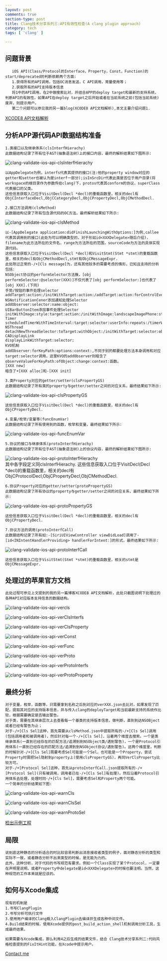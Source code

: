 ```yaml
---
layout: post
comments: true
section-type: post
title: Clang技术分享系列三:API有效性检查(A clang plugin approach)
category: tech
tags: [ 'clang' ]

---
```

## 问题背景

       iOS API(Class/Protocol的Interface，Property，Const，Function)的start/deprecated的判断依赖两个方面:
       1.获得所有的API调用，包括OC消息发送，C API调用，常量使用等；
       2.获取所有的API支持版本信息
       将1中的API调用，在2中做搜索比对，并结合APP的deploy target和最新的支持系统，判断API的有效性，如果API在deploy target之后开始或者在当前系统之前(包括当前系统)废弃，则提示用户。
       第二个问题可以参见我的另一篇blog(XCODE8 API文档解析),本文主要介绍问题1.

[XCODE8 API文档解析](http://kangwang1988.github.io/tech/2016/10/31/xcode8-documented-api-analyzer.html)

## 分析APP源代码API数据结构准备

    1.类接口以及继承体系(clsInterfHierachy)
    此数据结构记录了所有位于AST(抽象语法树)上的接口内容，最终的解析结果如下图所示:

![clang-validate-ios-api-clsInterfHierachy](https://raw.githubusercontent.com/kangwang1988/kangwang1988.github.io/master/img/clang-validate-ios-api-clsInterfHierachy.png)

	以AppDelegate为例，interfs代表其提供的接口(注:他的property window对应的getter和setter也被认为是interf一部分);isInSrcDir代表此类是否位于用户目录(将workspace的根目录作为参数传给clang)下，protos代表其conform的协议，superClass代表接口的父类。
	这些信息获取入口位于VisitDecl(Decl *decl)的重载函数里，相关的decl有ObjCInterfaceDecl,ObjCCategoryDecl,ObjCPropertyDecl,ObjCMethodDecl.
	
	2.接口方法调用(clsMethod)
	此数据结构记录了所有包含源代码的OC方法，最终解析结果如下所示:

![clang-validate-ios-api-clsMethod](https://raw.githubusercontent.com/kangwang1988/kangwang1988.github.io/master/img/clang-validate-ios-api-clsMethod.png)

	以-[AppDelegate application:didFinishLaunchingWithOptions:]为例,callee代表其调用到的接口(此处为可以明确类型的，对于形如id<XXXDelegate>随后介绍)，filename为此方法所在的文件名，range为方法所在的范围，sourceCode为方法的具体实现源代码。
	这些信息获取入口位于VisitDecl(Decl *decl)和VisitStmt(Stmt *stmt)的重载函数里，相关的decl有ObjCMethodDecl,stmt有ObjCMessageExpr.
	此处除过正常的-/+[Cls message]为，还有其他较多的需要考虑的情形，已知且支持的分析包括:
	NSObject协议的performSelector方法簇，[obj performSelector:@selector(XXX)]不仅代表了[obj performSelector:]也代表了[obj XXX].(下同)
	手势/按钮的事件处理selector
	addTarget:action:/initWithTarget:action:/addTarget:action:forControlEvents:
	NSNotificationCener添加通知处理Selector
	addObserver:selector:name:object:
	UIBarButtonItem添加事件处理Selector
	initWithImage:style:target:action:/initWithImage:landscapeImagePhone:style:target:action:/initWithTitle:style:target:action:/initWithBarButtonSystemItem:target:action:
	Timer
	scheduledTimerWithTimeInterval:target:selector:userInfo:repeats:/timerWithTimeInterval:target:selector:userInfo:repeats:/initWithFireDate:interval:target:selector:userInfo:repeats:
	NSThread
	detachNewThreadSelector:toTarget:withObject:/initWithTarget:selector:object:
	CADisplayLink
	displayLinkWithTarget:selector:
	KVO机制
	addObserver:forKeyPath:options:context:,不同于别的都要处理方法本身调用和对应target:selector调用，这里KVO的addObserver则暗含了observeValueForKeyPath:ofObject:change:context:函数。
	[XXX new]
	暗含了+[XXX alloc]和-[XXX init]
	
	3.类Property对应的getter/setter(clsPropertyGS)
	此数据结构记录了所有类的property与getter/setter之间的对应关系，最终结果如下所示:

![clang-validate-ios-api-clsPropertyGS](https://raw.githubusercontent.com/kangwang1988/kangwang1988.github.io/master/img/clang-validate-ios-api-clsPropertyGS.png)

    这些信息获取入口位于VisitDecl(Decl *decl)的重载函数里，相关的decl有ObjCPropertyDecl.

    4.变量/枚举/变量等(funcEnumVar)
    此数据结构记录了所有使用到的函数，枚举和变量，最终结果如下所示:

![clang-validate-ios-api-funcEnumVar](https://raw.githubusercontent.com/kangwang1988/kangwang1988.github.io/master/img/clang-validate-ios-api-funcEnumVar.png)

	5.协议的接口与继承体系(protoInterfHierachy)
	此数据结构记录了所有位于AST(抽象语法树)上的协议内容，最终的解析结果如下图所示:

![clang-validate-ios-api-protoInterfHierachy](https://raw.githubusercontent.com/kangwang1988/kangwang1988.github.io/master/img/clang-validate-ios-api-protoInterfHierachy.png)
​	
	其中各字段定义同clsInterfHierachy.
	这些信息获取入口位于VisitDecl(Decl *decl)的重载函数里，相关的decl有ObjCProtocolDecl,ObjCPropertyDecl,ObjCMethodDecl.
	
	6.协议Property对应的getter/setter(protoPropertyGS)
	此数据结构记录了所有协议的property与getter/setter之间的对应关系，最终结果如下所示:

![clang-validate-ios-api-protoPropertyGS](https://raw.githubusercontent.com/kangwang1988/kangwang1988.github.io/master/img/clang-validate-ios-api-protoPropertyGS.png)

    这些信息获取入口位于VisitDecl(Decl *decl)的重载函数里，相关的decl有ObjCPropertyDecl.

	7.协议方法的调用(protoInterfCall)
	此数据结构记录了所有如:-[SiriUIViewController viewDidLoad]调用了-[id<INIntentHandlerProviding> handlerForIntent:]的形式，最终结果如下所示:

![clang-validate-ios-api-protoInterfCall](https://raw.githubusercontent.com/kangwang1988/kangwang1988.github.io/master/img/clang-validate-ios-api-protoInterfCall.png)

    这些信息获取入口位于VisitStmt(Stmt *stmt)的重载函数里，相关的stmt是ObjCMessageExpr.
    
## 处理过的苹果官方文档

    此处过程可参见上文提到的我的另一篇博客XCODE8 API文档解析，此处只截图说明下处理过的各种API对应版本支持信息的数据结构。

![clang-validate-ios-api-vercls](https://raw.githubusercontent.com/kangwang1988/kangwang1988.github.io/master/img/clang-validate-ios-api-vercls.png)

![clang-validate-ios-api-verClsInterfs](https://raw.githubusercontent.com/kangwang1988/kangwang1988.github.io/master/img/clang-validate-ios-api-verClsInterfs.png)

![clang-validate-ios-api-verClsProperty](https://raw.githubusercontent.com/kangwang1988/kangwang1988.github.io/master/img/clang-validate-ios-api-verClsProperty.png)

![clang-validate-ios-api-verConst](https://raw.githubusercontent.com/kangwang1988/kangwang1988.github.io/master/img/clang-validate-ios-api-verConst.png)

![clang-validate-ios-api-verFunc](https://raw.githubusercontent.com/kangwang1988/kangwang1988.github.io/master/img/clang-validate-ios-api-verFunc.png)

![clang-validate-ios-api-verProto](https://raw.githubusercontent.com/kangwang1988/kangwang1988.github.io/master/img/clang-validate-ios-api-verProto.png)

![clang-validate-ios-api-verProtoInterfs](https://raw.githubusercontent.com/kangwang1988/kangwang1988.github.io/master/img/clang-validate-ios-api-verProtoInterfs.png)

![clang-validate-ios-api-verProtoProperty](https://raw.githubusercontent.com/kangwang1988/kangwang1988.github.io/master/img/clang-validate-ios-api-verProtoProperty.png)

## 最终分析
	
	对于变量，枚举，函数等，只需要拿到名称之后到对应的verXXX.json去比对，如果发现了匹配，提取其对应的支持版本信息，并与传入clang的deployTarget和当前最新支持的系统作比较，根据需要确定是否输出警告。
	对于类，需要在其继承层次上去查看每一个基类的支持版本信息，做判断，直到到达NSOBject或者已经有警告为止；
	对于-/+[Cls Sel]这种，首先需要从clsMethod.json中提取所有的-/+[Cls Sel]调用(包括调用者和被调用者)，然后针对每一个-/+[Cls Sel]，沿着两个维度去搜索。一个是类继承体系(一直到已经存在的匹配方法/追溯到到NSObject类/遇到警告)，一个是Protocol引用体系(一直到已经存在的匹配方法/追溯到到NSObject协议/遇到警告)。这两个维度里，判断的时候针对-/+[Cls Sel]既要考虑Sel可能是一个Sel，也可能是一个Property，尝试Property时需把Sel隐射到property上(使用clsPropertyGS)，再同VerClsProperty比较方可。
	对于-/+[Protocol Sel]这种，首先从protoInterfCall.json提取所有的-/+[Protocol Sel](只有被调用，调用者已在-/+[Cls Sel]有处理)。然后沿着Protocol引用体系去处理，处理时同-/+[Cls Sel]，需要考虑Sel和Property两个可能。
	一个简单的分析结果如下图:

![clang-validate-ios-api-warnCls](https://raw.githubusercontent.com/kangwang1988/kangwang1988.github.io/master/img/clang-validate-ios-api-warnCls.png)

![clang-validate-ios-api-warnClsSel](https://raw.githubusercontent.com/kangwang1988/kangwang1988.github.io/master/img/clang-validate-ios-api-warnClsSel.png)

![clang-validate-ios-api-warnProtoSel](https://raw.githubusercontent.com/kangwang1988/kangwang1988.github.io/master/img/clang-validate-ios-api-warnProtoSel.png)

[检出示例工程](https://github.com/kangwang1988/XcodeValidAPI.git)

## 局限
	
	说到底这种静态的分析适合的时比较容易判断出消息接收者类型的例子，面对静态分析的类型和实际不一致，或者静态分析不出来类型的时候，是无能为力的。
	此外，这种分析，对于代码的书写规范有要求。例如一个Class实现了某个Protocol，一定要在声明里说明，或者Property中delegate是id<XXXDelegate>的时候也要注明。当然，这种规范的工作本来就是应该的。
	
## 如何与Xcode集成
	
    现有的机制是
	1.书写ClangPlugin
	2.书写分析可执行文件
	3.使用用户编译的Clang载入ClangPlugin去编译并生成各种中间文件。
	4.Build结束的时候，使用Xcode提供的post_build_action_shell机制调用分析工具，生成最终结果。

    如果需要与Xcode集成，那么利用4之后生成的结果文件，结合 Clang技术分享系列二:代码风格检查提到的FixItHint功能，在Xcode中提示用户。
	
[Contact me](mailto:kang.wang1988@gmail.com)